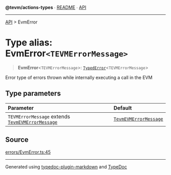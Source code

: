 **@tevm/actions-types** ∙ [README](../README.md) ∙ [API](../API.md)

***

[API](../API.md) > EvmError

# Type alias: EvmError`<TEVMErrorMessage>`

> **EvmError**\<`TEVMErrorMessage`\>: [`TypedError`](TypedError.md)\<`TEVMErrorMessage`\>

Error type of errors thrown while internally executing a call in the EVM

## Type parameters

| Parameter | Default |
| :------ | :------ |
| `TEVMErrorMessage` extends [`TevmEVMErrorMessage`](TevmEVMErrorMessage.md) | [`TevmEVMErrorMessage`](TevmEVMErrorMessage.md) |

## Source

[errors/EvmError.ts:45](https://github.com/evmts/tevm-monorepo/blob/main/packages/actions-types/src/errors/EvmError.ts#L45)

***
Generated using [typedoc-plugin-markdown](https://www.npmjs.com/package/typedoc-plugin-markdown) and [TypeDoc](https://typedoc.org/)
